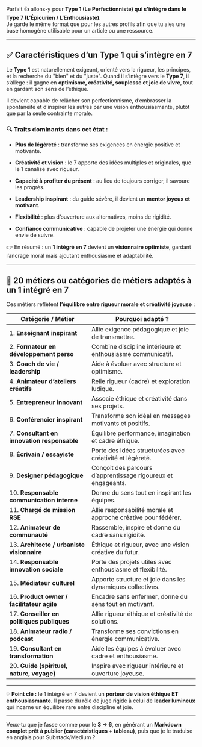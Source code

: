 Parfait 👍 allons-y pour **Type 1 (Le Perfectionniste) qui s’intègre dans le Type 7 (L’Épicurien / L’Enthousiaste)**.  
Je garde le même format que pour les autres profils afin que tu aies une base homogène utilisable pour un article ou une ressource.

---

## ✅ Caractéristiques d’un Type 1 qui s’intègre en 7

Le **Type 1** est naturellement exigeant, orienté vers la rigueur, les principes, et la recherche du "bien" et du "juste". Quand il s’intègre vers le **Type 7**, il s’allège : il gagne en **optimisme, créativité, souplesse et joie de vivre**, tout en gardant son sens de l’éthique.

Il devient capable de relâcher son perfectionnisme, d’embrasser la spontanéité et d’inspirer les autres par une vision enthousiasmante, plutôt que par la seule contrainte morale.

### 🔍 Traits dominants dans cet état :

- **Plus de légèreté** : transforme ses exigences en énergie positive et motivante.
    
- **Créativité et vision** : le 7 apporte des idées multiples et originales, que le 1 canalise avec rigueur.
    
- **Capacité à profiter du présent** : au lieu de toujours corriger, il savoure les progrès.
    
- **Leadership inspirant** : du guide sévère, il devient un **mentor joyeux et motivant**.
    
- **Flexibilité** : plus d’ouverture aux alternatives, moins de rigidité.
    
- **Confiance communicative** : capable de projeter une énergie qui donne envie de suivre.
    

👉 En résumé : un **1 intégré en 7** devient un **visionnaire optimiste**, gardant l’ancrage moral mais ajoutant enthousiasme et adaptabilité.

---

## 🏢 20 métiers ou catégories de métiers adaptés à un 1 intégré en 7

Ces métiers reflètent **l’équilibre entre rigueur morale et créativité joyeuse** :

|**Catégorie / Métier**|**Pourquoi adapté ?**|
|---|---|
|1. **Enseignant inspirant**|Allie exigence pédagogique et joie de transmettre.|
|2. **Formateur en développement perso**|Combine discipline intérieure et enthousiasme communicatif.|
|3. **Coach de vie / leadership**|Aide à évoluer avec structure et optimisme.|
|4. **Animateur d’ateliers créatifs**|Relie rigueur (cadre) et exploration ludique.|
|5. **Entrepreneur innovant**|Associe éthique et créativité dans ses projets.|
|6. **Conférencier inspirant**|Transforme son idéal en messages motivants et positifs.|
|7. **Consultant en innovation responsable**|Équilibre performance, imagination et cadre éthique.|
|8. **Écrivain / essayiste**|Porte des idées structurées avec créativité et légèreté.|
|9. **Designer pédagogique**|Conçoit des parcours d’apprentissage rigoureux et engageants.|
|10. **Responsable communication interne**|Donne du sens tout en inspirant les équipes.|
|11. **Chargé de mission RSE**|Allie responsabilité morale et approche créative pour fédérer.|
|12. **Animateur de communauté**|Rassemble, inspire et donne du cadre sans rigidité.|
|13. **Architecte / urbaniste visionnaire**|Éthique et rigueur, avec une vision créative du futur.|
|14. **Responsable innovation sociale**|Porte des projets utiles avec enthousiasme et flexibilité.|
|15. **Médiateur culturel**|Apporte structure et joie dans les dynamiques collectives.|
|16. **Product owner / facilitateur agile**|Encadre sans enfermer, donne du sens tout en motivant.|
|17. **Conseiller en politiques publiques**|Allie rigueur éthique et créativité de solutions.|
|18. **Animateur radio / podcast**|Transforme ses convictions en énergie communicative.|
|19. **Consultant en transformation**|Aide les équipes à évoluer avec cadre et enthousiasme.|
|20. **Guide (spirituel, nature, voyage)**|Inspire avec rigueur intérieure et ouverture joyeuse.|

---

💡 **Point clé :** le 1 intégré en 7 devient un **porteur de vision éthique ET enthousiasmante**. Il passe du rôle de juge rigide à celui de **leader lumineux** qui incarne un équilibre rare entre discipline et joie.

---

Veux-tu que je fasse comme pour le **3 → 6**, en générant un **Markdown complet prêt à publier (caractéristiques + tableau)**, puis que je le traduise en anglais pour Substack/Medium ?